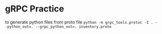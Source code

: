 # gRPC Practice

to generate python files from proto file
`python -m grpc_tools.protoc -I . --python_out=. --grpc_python_out=. inventory.proto`

